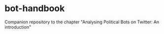 # bot-handbook
Companion repository to the chapter "Analysing Political Bots on Twitter: An introduction"

